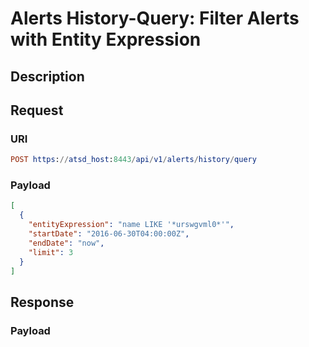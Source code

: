 # Alerts History-Query: Filter Alerts with Entity Expression

## Description

## Request

### URI
```elm
POST https://atsd_host:8443/api/v1/alerts/history/query
```
### Payload

```json
[
  {
    "entityExpression": "name LIKE '*urswgvml0*'",
    "startDate": "2016-06-30T04:00:00Z",
    "endDate": "now",
    "limit": 3
  }
]
```

## Response

### Payload
```json

```

